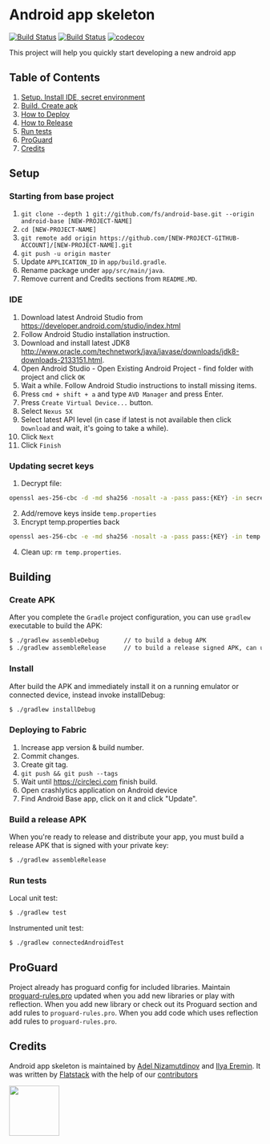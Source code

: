 Android app skeleton
=======================================
[![Build Status](https://circleci.com/gh/fs/android-base.png?style=shield&circle-token=c932b3e8650c436df970e9d1e9e06e8ef8fc9893)](https://circleci.com/gh/fs/android-base)
[![Build Status](https://travis-ci.org/fs/android-base.png)](https://travis-ci.org/fs/android-base/pull_requests)
[![codecov](https://codecov.io/gh/fs/android-base/branch/master/graph/badge.svg)](https://codecov.io/gh/fs/android-base)

This project will help you quickly start developing a new android app

## Table of Contents
1. [Setup. Install IDE, secret environment](#setup)
1. [Build. Create apk](#building)
1. [How to Deploy](#deploying-to-fabric)
1. [How to Release](#build-a-release-apk)
1. [Run tests](#run-tests)
1. [ProGuard](#proguard)
1. [Credits](#credits)

## Setup
### Starting from base project
1. `git clone --depth 1 git://github.com/fs/android-base.git --origin android-base [NEW-PROJECT-NAME]`
2. `cd [NEW-PROJECT-NAME]`
3. `git remote add origin https://github.com/[NEW-PROJECT-GITHUB-ACCOUNT]/[NEW-PROJECT-NAME].git`
4. `git push -u origin master`
5. Update `APPLICATION_ID` in `app/build.gradle`.
6. Rename package under `app/src/main/java`.
7. Remove current and Credits sections from `README.MD`.

### IDE
1. Download latest Android Studio from https://developer.android.com/studio/index.html
2. Follow Android Studio installation instruction.
3. Download and install latest JDK8 http://www.oracle.com/technetwork/java/javase/downloads/jdk8-downloads-2133151.html.
4. Open Android Studio - Open Existing Android Project - find folder with project and click `OK`
5. Wait a while. Follow Android Studio instructions to install missing items.
6. Press `cmd + shift + a` and type `AVD Manager` and press Enter.
7. Press `Create Virtual Device...` button.
8. Select `Nexus 5X`
9. Select latest API level (in case if latest is not available then click `Download` and wait, it's going to take a while).
10. Click `Next`
11. Click `Finish`

### Updating secret keys
1. Decrypt file:

```bash
openssl aes-256-cbc -d -md sha256 -nosalt -a -pass pass:{KEY} -in secrets/keys.properties.crypted > temp.properties
```

2. Add/remove keys inside `temp.properties`
3. Encrypt temp.properties back

```bash
openssl aes-256-cbc -e -md sha256 -nosalt -a -pass pass:{KEY} -in temp.properties -out ./secrets/keys.properties.crypted

```

4. Clean up: `rm temp.properties`.

## Building
### Create APK
After you complete the `Gradle` project configuration, you can use `gradlew` executable to build the APK:
```bash
$ ./gradlew assembleDebug       // to build a debug APK
$ ./gradlew assembleRelease     // to build a release signed APK, can upload to Market
```
### Install
After build the APK and immediately install it on a running emulator or connected device, instead invoke installDebug:
```bash
$ ./gradlew installDebug
```

### Deploying to Fabric
1. Increase app version & build number.
2. Commit changes.
3. Create git tag.
4. `git push && git push --tags`
5. Wait until https://circleci.com finish build.
6. Open crashlytics application on Android device
7. Find Android Base app, click on it and click "Update".

### Build a release APK
When you're ready to release and distribute your app, you must build a release APK that is signed with your private key:
```bash
$ ./gradlew assembleRelease
```

### Run tests
Local unit test:
```bash
$ ./gradlew test
```
Instrumented unit test:
```bash
$ ./gradlew connectedAndroidTest
```

## ProGuard
Project already has proguard config for included libraries.
Maintain [proguard-rules.pro](https://github.com/fs/android-base/blob/master/app/proguard-rules.pro) updated when you add new libraries or play with reflection.
When you add new library or check out its Proguard section and add rules to `proguard-rules.pro`.
When you add code which uses reflection add rules to `proguard-rules.pro`.

## Credits
Android app skeleton is maintained by [Adel Nizamutdinov](http://github.com/adelnizamutdinov) and [Ilya Eremin](http://github.com/ilyaeremin).
It was written by [Flatstack](http://www.flatstack.com) with the help of our
[contributors](http://github.com/fs/android-base/contributors)

[<img src="http://www.flatstack.com/logo.svg" width="100"/>](http://www.flatstack.com)